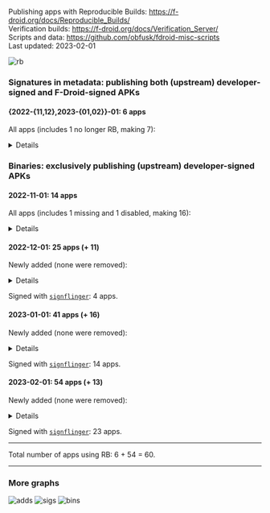 Publishing apps with Reproducible Builds: https://f-droid.org/docs/Reproducible_Builds/  
Verification builds: https://f-droid.org/docs/Verification_Server/  
Scripts and data: https://github.com/obfusk/fdroid-misc-scripts  
Last updated: 2023-02-01

![rb](/uploads/abecbb57f0eeb21b4d5496ba6aeeb394/rb.png)

### Signatures in metadata: publishing both (upstream) developer-signed and F-Droid-signed APKs

#### {2022-{11,12},2023-{01,02}}-01: 6 apps

All apps (includes 1 no longer RB, making 7):

<details>

```
de.schildbach.wallet
de.schildbach.wallet_test
dev.obfusk.jiten
dev.obfusk.jiten_webview
dev.obfusk.sokobang
org.schabi.newpipe [no longer RB]
org.torproject.torservices
```

</details>

### Binaries: exclusively publishing (upstream) developer-signed APKs

#### 2022-11-01: 14 apps

All apps (includes 1 missing and 1 disabled, making 16):

<details>

```
androdns.android.leetdreams.ch.androdns
ch.admin.bag.covidcertificate.verifier
ch.admin.bag.covidcertificate.wallet
com.markuspage.android.certtools [missing]
com.mishiranu.dashchan
de.corona.tracing
de.schildbach.oeffi
eu.bubu1.fdroidclassic
info.guardianproject.checkey
nya.kitsunyan.foxydroid
org.briarproject.briar.android
org.jellyfin.androidtv [disabled]
org.jellyfin.mobile
rs.ltt.android
top.fumiama.copymanga
uk.co.keepawayfromfire.screens
```

</details>

#### 2022-12-01: 25 apps (+ 11)

Newly added (none were removed):

<details>

```
com.dhaval.bookland
com.github.bmx666.appcachecleaner [signflinger]
com.rafapps.earthviewformuzei [signflinger]
com.zionhuang.music
dev.yashgarg.qbit
io.github.project_kaat.gpsdrelay
io.github.quillpad [signflinger]
me.gloeckl.fallasleep
me.mudkip.moememos
org.joinmastodon.android [signflinger]
ru.ikkui.achie
```

</details>

Signed with [`signflinger`](https://github.com/obfusk/apksigcopier#what-about-apks-signed-by-gradlezipflingersignflinger-instead-of-apksigner): 4 apps.

#### 2023-01-01: 41 apps (+ 16)

Newly added (none were removed):

<details>

```
app.mlauncher
com.akshayaap.mouseremote [signflinger]
com.artikus.nolauncher [signflinger]
com.dosse.clock31 [signflinger]
com.eurokonverter [signflinger]
com.github.cvzi.wallpaperexport [signflinger]
com.jroddev.android_oss_release_tracker
com.martinmimigames.tinymusicplayer [signflinger]
de.niendo.ImapNotes3
dev.bartuzen.qbitcontroller [signflinger]
eu.auct.twitter2nitter [signflinger]
nl.tsmeets.todotree
org.afrikalan.tuxmath
org.asafonov.blockbuster
org.asafonov.monly
org.greatfire.wikiunblocked.fdroid [signflinger]
```

</details>

Signed with [`signflinger`](https://github.com/obfusk/apksigcopier#what-about-apks-signed-by-gradlezipflingersignflinger-instead-of-apksigner): 14 apps.

#### 2023-02-01: 54 apps (+ 13)

Newly added (none were removed):

<details>

```
InfinityLoop1309.NewPipeEnhanced [signflinger]
com.akansh.fileserversuit [signflinger]
com.nima.demomusix [signflinger]
com.nima.taskmanager
com.nima.wikianime [signflinger]
com.paranoiaworks.unicus.android.sse [signflinger]
com.razeeman.util.simpletimetracker [signflinger]
com.starry.myne
de.andicodes.vergissnix
deltazero.amarok.foss
io.github.yamin8000.dooz [signflinger]
org.localsend.localsend_app [signflinger]
yetzio.yetcalc [signflinger]
```

</details>

Signed with [`signflinger`](https://github.com/obfusk/apksigcopier#what-about-apks-signed-by-gradlezipflingersignflinger-instead-of-apksigner): 23 apps.

---

Total number of apps using RB: 6 + 54 = 60.

---

### More graphs

![adds](/uploads/6ba8a7a4d384a8902f3de46c09e637a6/adds.png)
![sigs](/uploads/8c2da216ec717f261af3a3462a1e26b2/sigs.png)
![bins](/uploads/3b8941d624844381762d008510281134/bins.png)
